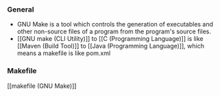 ### General
- GNU Make is a tool which controls the generation of executables and other non-source files of a program from the program's source files.
- [[GNU make (CLI Utility)]] to [[C (Programming Language)]] is like [[Maven (Build Tool)]] to [[Java (Programming Language)]], which means a makefile is like pom.xml

### Makefile
[[makefile (GNU Make)]]
